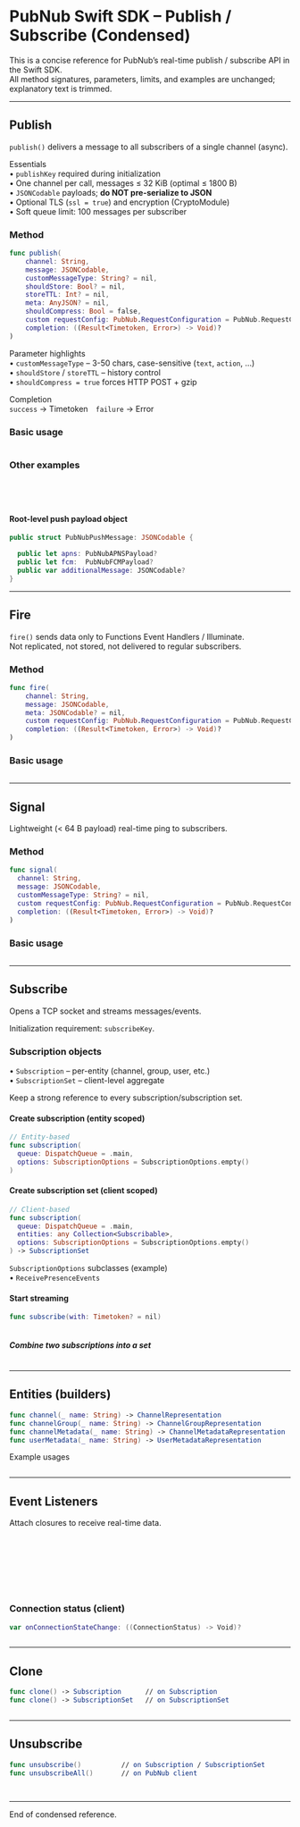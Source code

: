 # PubNub Swift SDK – Publish / Subscribe (Condensed)

This is a concise reference for PubNub’s real-time publish / subscribe API in the Swift SDK.  
All method signatures, parameters, limits, and examples are unchanged; explanatory text is trimmed.

---

## Publish

`publish()` delivers a message to all subscribers of a single channel (async).

Essentials  
• `publishKey` required during initialization  
• One channel per call, messages ≤ 32 KiB (optimal ≤ 1800 B)  
• `JSONCodable` payloads; **do NOT pre-serialize to JSON**  
• Optional TLS (`ssl = true`) and encryption (CryptoModule)  
• Soft queue limit: 100 messages per subscriber

### Method

```swift
func publish(
    channel: String,
    message: JSONCodable,
    customMessageType: String? = nil,
    shouldStore: Bool? = nil,
    storeTTL: Int? = nil,
    meta: AnyJSON? = nil,
    shouldCompress: Bool = false,
    custom requestConfig: PubNub.RequestConfiguration = PubNub.RequestConfiguration(),
    completion: ((Result<Timetoken, Error>) -> Void)?
)
```

Parameter highlights  
• `customMessageType` – 3-50 chars, case-sensitive (`text`, `action`, …)  
• `shouldStore` / `storeTTL` – history control  
• `shouldCompress = true` forces HTTP POST + gzip

Completion  
`success` → Timetoken `failure` → Error

### Basic usage

```swift

```

### Other examples

```swift

```

```swift

```

```swift

```

```swift

```

#### Root-level push payload object

```swift
public struct PubNubPushMessage: JSONCodable {

  public let apns: PubNubAPNSPayload?
  public let fcm:  PubNubFCMPayload?
  public var additionalMessage: JSONCodable?
}
```

---

## Fire

`fire()` sends data only to Functions Event Handlers / Illuminate.  
Not replicated, not stored, not delivered to regular subscribers.

### Method

```swift
func fire(
    channel: String,
    message: JSONCodable,
    meta: JSONCodable? = nil,
    custom requestConfig: PubNub.RequestConfiguration = PubNub.RequestConfiguration(),
    completion: ((Result<Timetoken, Error>) -> Void)?
)
```

### Basic usage

```swift

```

---

## Signal

Lightweight (< 64 B payload) real-time ping to subscribers.

### Method

```swift
func signal(
  channel: String,
  message: JSONCodable,
  customMessageType: String? = nil,
  custom requestConfig: PubNub.RequestConfiguration = PubNub.RequestConfiguration(),
  completion: ((Result<Timetoken, Error>) -> Void)?
)
```

### Basic usage

```swift

```

---

## Subscribe

Opens a TCP socket and streams messages/events.

Initialization requirement: `subscribeKey`.

### Subscription objects

• `Subscription` – per-entity (channel, group, user, etc.)  
• `SubscriptionSet` – client-level aggregate

Keep a strong reference to every subscription/subscription set.

#### Create subscription (entity scoped)

```swift
// Entity-based
func subscription(
  queue: DispatchQueue = .main,
  options: SubscriptionOptions = SubscriptionOptions.empty()
)
```

#### Create subscription set (client scoped)

```swift
// Client-based
func subscription(
  queue: DispatchQueue = .main,
  entities: any Collection<Subscribable>,
  options: SubscriptionOptions = SubscriptionOptions.empty()
) -> SubscriptionSet
```

`SubscriptionOptions` subclasses (example)  
• `ReceivePresenceEvents`

#### Start streaming

```swift
func subscribe(with: Timetoken? = nil)
```

```swift

```

##### Combine two subscriptions into a set

```swift

```

---

## Entities (builders)

```swift
func channel(_ name: String) -> ChannelRepresentation
func channelGroup(_ name: String) -> ChannelGroupRepresentation
func channelMetadata(_ name: String) -> ChannelMetadataRepresentation
func userMetadata(_ name: String) -> UserMetadataRepresentation
```

Example usages

```swift

```

---

## Event Listeners

Attach closures to receive real-time data.

```swift

```

```swift

```

```swift

```

```swift

```

```swift

```

```swift

```

```swift

```

```swift

```

### Connection status (client)

```swift
var onConnectionStateChange: ((ConnectionStatus) -> Void)?
```

```swift

```

---

## Clone

```swift
func clone() -> Subscription      // on Subscription
func clone() -> SubscriptionSet   // on SubscriptionSet
```

```swift

```

---

## Unsubscribe

```swift
func unsubscribe()          // on Subscription / SubscriptionSet
func unsubscribeAll()       // on PubNub client
```

```swift

```

```swift

```

---

End of condensed reference.
